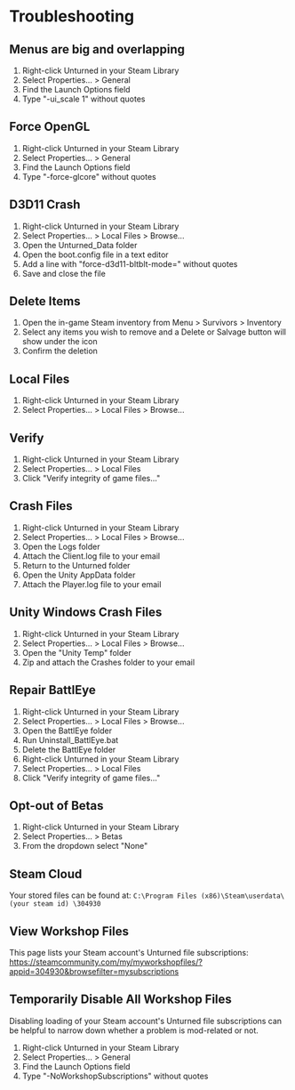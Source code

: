 # Troubleshooting

## Menus are big and overlapping

1. Right-click Unturned in your Steam Library
2. Select Properties... > General
3. Find the Launch Options field
3. Type "-ui_scale 1" without quotes

## Force OpenGL

1. Right-click Unturned in your Steam Library
2. Select Properties... > General
3. Find the Launch Options field
4. Type "-force-glcore" without quotes

## D3D11 Crash

1. Right-click Unturned in your Steam Library
2. Select Properties... > Local Files > Browse...
3. Open the Unturned_Data folder
4. Open the boot.config file in a text editor
5. Add a line with "force-d3d11-bltblt-mode=" without quotes
6. Save and close the file

## Delete Items

1. Open the in-game Steam inventory from Menu > Survivors > Inventory
2. Select any items you wish to remove and a Delete or Salvage button will show under the icon
3. Confirm the deletion

## Local Files

1. Right-click Unturned in your Steam Library
2. Select Properties... > Local Files > Browse...

## Verify

1. Right-click Unturned in your Steam Library
2. Select Properties... > Local Files
3. Click "Verify integrity of game files..."

## Crash Files

1. Right-click Unturned in your Steam Library
2. Select Properties... > Local Files > Browse...
3. Open the Logs folder
4. Attach the Client.log file to your email
5. Return to the Unturned folder
6. Open the Unity AppData folder
7. Attach the Player.log file to your email

## Unity Windows Crash Files

1. Right-click Unturned in your Steam Library
2. Select Properties... > Local Files > Browse...
3. Open the "Unity Temp" folder
4. Zip and attach the Crashes folder to your email

## Repair BattlEye

1. Right-click Unturned in your Steam Library
2. Select Properties... > Local Files > Browse...
3. Open the BattlEye folder
4. Run Uninstall_BattlEye.bat
5. Delete the BattlEye folder
6. Right-click Unturned in your Steam Library
7. Select Properties... > Local Files
8. Click "Verify integrity of game files..."

## Opt-out of Betas

1. Right-click Unturned in your Steam Library
2. Select Properties... > Betas
3. From the dropdown select "None"

## Steam Cloud

Your stored files can be found at:
`C:\Program Files (x86)\Steam\userdata\ (your steam id) \304930`

## View Workshop Files

This page lists your Steam account's Unturned file subscriptions:
https://steamcommunity.com/my/myworkshopfiles/?appid=304930&browsefilter=mysubscriptions

## Temporarily Disable All Workshop Files

Disabling loading of your Steam account's Unturned file subscriptions can be helpful to narrow down whether a problem is mod-related or not.

1. Right-click Unturned in your Steam Library
2. Select Properties... > General
3. Find the Launch Options field
4. Type "-NoWorkshopSubscriptions" without quotes
